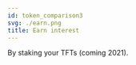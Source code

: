 ```yaml
---
id: token_comparison3
svg: ./earn.png
title: Earn interest
---
```

By staking your TFTs (coming 2021).
